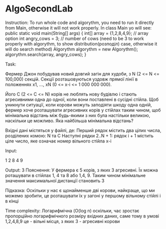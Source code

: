# AlgoSecondLab
Instruction:
To run whole code and algorythm, you need to run it directly from Main, otherwise it will not work properly.
In class Main yo will see: 
public static void main(String[] args) {
        int[] array = {1,2,8,4,9}; // array option
        int angry_cows = 3;        // number of cows (need to be 3 to work properly with algorythm, to show distribution(розподіл) case, otherwise it will do search method)
        Algorythm algorythm = new Algorythm();
        algorythm.search(array, angry_cows);
    }
    


Task: 

Фермер Джон побудував новий довгий загін для худоби, з N (2 <= N <= 100,000) секцій. Секції розташовуються уздовж прямої лінії в положеннях x1, ..., xN (0 <= x-i <= 1 000 000 000).

Його C (2 <= C <= N) корів не люблять нову будівлю і стають агресивними одна до одної, коли вони поставлені в сусідні стійла. Щоб уникнути ситуації, коли корови можуть заподіяти шкоду одна одній, фермер хоче розташувати агресивних корів у стійлах таким чином, щоб мінімальна відстань між будь-якими з них була настільки великою, наскільки це можливо. Яка найбільша мінімальна відстань?

Вхідні дані містяться у файлі, де:
Перший рядок містить два цілих числа, розділених комою: N та C
Наступні рядки 2..N + 1: рядок i + 1 містить ціле число, яке означає номер вільного стійла x-і

Input:


1
2
8
4
9

Output:
3
Пояснення: 
У фермера є 5 корів, з яких 3 агресивні. Їх можна роташувати в стійлах 1, 4 та 8 або 1,4, 9. Таким чином мінімальне значення максимальної дистанції становить 3

Підказка:
Оскільки у нас є щонайменше дві корови, найкраще, що ми можемо зробити, це розташувати їх у загоні у першому вільному стійлі і в кінці

Time complexity: Логарифмічна (O(log n) оскільки, час зростає пропорційно логарифмічного розміру вхідних даних, саме тому в умові 1,2,4,8,9 це - вільні місця, з яких 3 - агресивні корови

